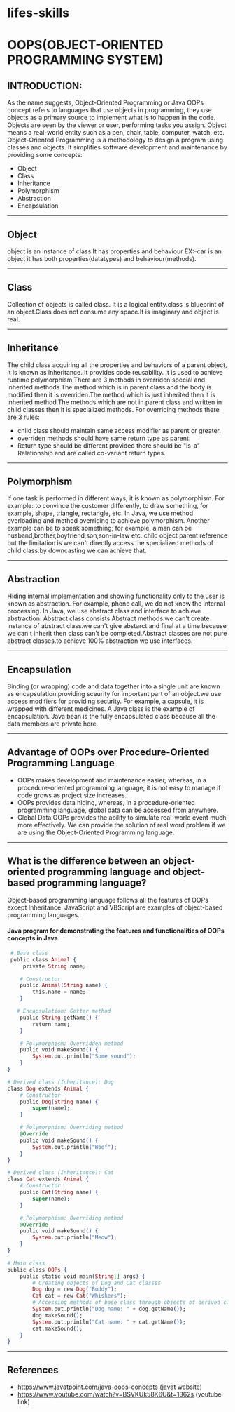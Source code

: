 # lifes-skills

# OOPS(OBJECT-ORIENTED PROGRAMMING SYSTEM)

## INTRODUCTION:
As the name suggests, Object-Oriented Programming or Java OOPs concept refers to languages that use objects in programming, they use objects as a primary source to implement what is to happen in the code. Objects are seen by the viewer or user, performing tasks you assign.
Object means a real-world entity such as a pen, chair, table, computer, watch, etc. Object-Oriented Programming is a methodology to design a program using classes and objects. It simplifies software development and maintenance by providing some concepts:
   * Object
   * Class
   * Inheritance
   * Polymorphism
   * Abstraction
   * Encapsulation

---    
## Object
object is an instance of class.It has properties and behaviour EX:-car is an object it has both properties(datatypes) and behaviour(methods).

---
## Class
Collection of objects is called class. It is a logical entity.class is blueprint of an object.Class does not consume any space.It is imaginary and object is real.

---
## Inheritance
The child class acquiring all the properties and behaviors of a parent object, it is known as inheritance. It provides code reusability. It is used to achieve runtime polymorphism.There are 3 methods in overriden.special and inherited methods.The method which is in parent class and the body is modified then it is overriden.The method which is just inherited then it is inherited method.The methods which are not in parent class and written in child classes then it is specialized methods.
For overriding methods there are 3 rules:
* child class should maintain same access modifier as parent or greater.
* overriden methods should have same return type as parent.
* Return type should be different provided there should be "is-a" Relationship and are called co-variant return types.

---
## Polymorphism
If one task is performed in different ways, it is known as polymorphism. For example: to convince the customer differently, to draw something, for example, shape, triangle, rectangle, etc.
In Java, we use method overloading and method overriding to achieve polymorphism.
Another example can be to speak something; for example, a man can be husband,brother,boyfriend,son,son-in-law etc.
child object parent reference but the limitation is we can't directly access the specialized methods of child class.by downcasting we can achieve that.

---
## Abstraction
Hiding internal implementation and showing functionality only to the user is known as abstraction. For example, phone call, we do not know the internal processing.
In Java, we use abstract class and interface to achieve abstraction.
Abstract class consists Abstract methods.we can't create instance of abstract class.we can't give abstarct and final at a time because we can't inherit then class can't be completed.Abstract classes are not pure abstract classes.to achieve 100% abstraction we use interfaces.

---
## Encapsulation
Binding (or wrapping) code and data together into a single unit are known as encapsulation.providing sceurity for important part of an object.we use access modifiers for providing security. For example, a capsule, it is wrapped with different medicines.
A Java class is the example of encapsulation. Java bean is the fully encapsulated class because all the data members are private here.

---
## Advantage of OOPs over Procedure-Oriented Programming Language
* OOPs makes development and maintenance easier, whereas, in a procedure-oriented programming language, it is not easy to manage if code grows as project size increases.
*  OOPs provides data hiding, whereas, in a procedure-oriented programming language, global data can be accessed from anywhere.
*  Global Data OOPs provides the ability to simulate real-world event much more effectively. We can provide the solution of real word problem if we are using the Object-Oriented Programming language.

---
## What is the difference between an object-oriented programming language and object-based programming language?
Object-based programming language follows all the features of OOPs except Inheritance. JavaScript and VBScript are examples of object-based programming languages.

#### Java program for demonstrating the features and functionalities of OOPs concepts in Java.


``` elixir
 # Base class
 public class Animal {
     private String name;

    # Constructor  
    public Animal(String name) {  
        this.name = name;  
    }

   # Encapsulation: Getter method  
    public String getName() {  
        return name;  
    }  

    # Polymorphism: Overridden method  
    public void makeSound() {  
        System.out.println("Some sound");  
    }  
}

# Derived class (Inheritance): Dog
class Dog extends Animal {
    # Constructor
    public Dog(String name) {
        super(name);
    }

    # Polymorphism: Overriding method  
    @Override  
    public void makeSound() {  
        System.out.println("Woof");  
    }
}

# Derived class (Inheritance): Cat
class Cat extends Animal {
    # Constructor
    public Cat(String name) {
        super(name);
    }

    # Polymorphism: Overriding method  
    @Override  
    public void makeSound() {  
        System.out.println("Meow");  
    }
}

# Main class
public class OOPs {
    public static void main(String[] args) {
        # Creating objects of Dog and Cat classes
        Dog dog = new Dog("Buddy");
        Cat cat = new Cat("Whiskers");
        # Accessing methods of base class through objects of derived classes  
        System.out.println("Dog name: " + dog.getName());  
        dog.makeSound();  
        System.out.println("Cat name: " + cat.getName());  
        cat.makeSound();  
    }
}
```


---
## References
* https://www.javatpoint.com/java-oops-concepts  (javat website)
* https://www.youtube.com/watch?v=BSVKUk58K6U&t=1362s (youtube link)
